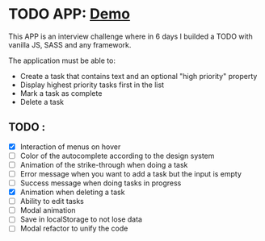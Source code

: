 # TODO APP: <a href="https://assemblyweb.github.io/todoapp/" target="_blank">Demo</a>


This APP is an interview challenge where in 6 days I builded a TODO with vanilla JS, SASS and any framework.

The application must be able to:

- Create a task that contains text and an optional "high priority" property
- Display highest priority tasks first in the list
- Mark a task as complete
- Delete a task

## TODO :

- [x] Interaction of menus on hover
- [ ] Color of the autocomplete according to the design system
- [ ] Animation of the strike-through when doing a task
- [ ] Error message when you want to add a task but the input is empty
- [ ] Success message when doing tasks in progress
- [x] Animation when deleting a task
- [ ] Ability to edit tasks
- [ ] Modal animation
- [ ] Save in localStorage to not lose data
- [ ] Modal refactor to unify the code
